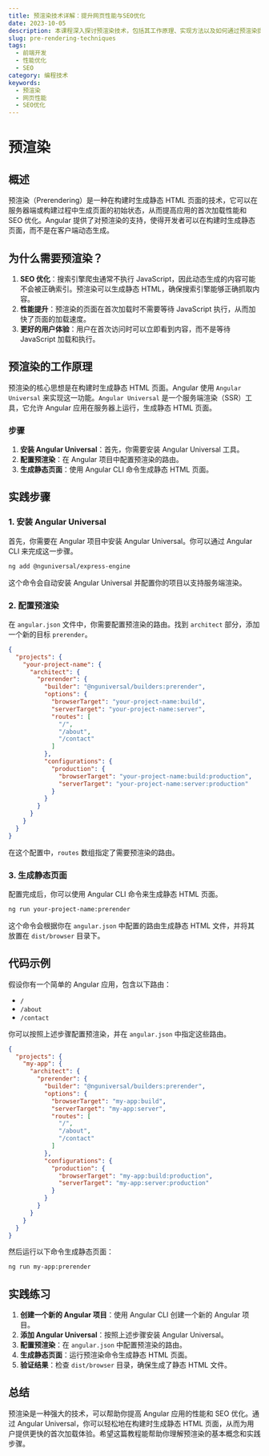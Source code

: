 ```yaml
---
title: 预渲染技术详解：提升网页性能与SEO优化
date: 2023-10-05
description: 本课程深入探讨预渲染技术，包括其工作原理、实现方法以及如何通过预渲染提升网页性能和SEO效果。
slug: pre-rendering-techniques
tags:
  - 前端开发
  - 性能优化
  - SEO
category: 编程技术
keywords:
  - 预渲染
  - 网页性能
  - SEO优化
---
```


# 预渲染

## 概述

预渲染（Prerendering）是一种在构建时生成静态 HTML 页面的技术，它可以在服务器端或构建过程中生成页面的初始状态，从而提高应用的首次加载性能和 SEO 优化。Angular 提供了对预渲染的支持，使得开发者可以在构建时生成静态页面，而不是在客户端动态生成。

## 为什么需要预渲染？

1. **SEO 优化**：搜索引擎爬虫通常不执行 JavaScript，因此动态生成的内容可能不会被正确索引。预渲染可以生成静态 HTML，确保搜索引擎能够正确抓取内容。
2. **性能提升**：预渲染的页面在首次加载时不需要等待 JavaScript 执行，从而加快了页面的加载速度。
3. **更好的用户体验**：用户在首次访问时可以立即看到内容，而不是等待 JavaScript 加载和执行。

## 预渲染的工作原理

预渲染的核心思想是在构建时生成静态 HTML 页面。Angular 使用 `Angular Universal` 来实现这一功能。`Angular Universal` 是一个服务端渲染（SSR）工具，它允许 Angular 应用在服务器上运行，生成静态 HTML 页面。

### 步骤

1. **安装 Angular Universal**：首先，你需要安装 Angular Universal 工具。
2. **配置预渲染**：在 Angular 项目中配置预渲染的路由。
3. **生成静态页面**：使用 Angular CLI 命令生成静态 HTML 页面。

## 实践步骤

### 1. 安装 Angular Universal

首先，你需要在 Angular 项目中安装 Angular Universal。你可以通过 Angular CLI 来完成这一步骤。

```bash
ng add @nguniversal/express-engine
```

这个命令会自动安装 Angular Universal 并配置你的项目以支持服务端渲染。

### 2. 配置预渲染

在 `angular.json` 文件中，你需要配置预渲染的路由。找到 `architect` 部分，添加一个新的目标 `prerender`。

```json
{
  "projects": {
    "your-project-name": {
      "architect": {
        "prerender": {
          "builder": "@nguniversal/builders:prerender",
          "options": {
            "browserTarget": "your-project-name:build",
            "serverTarget": "your-project-name:server",
            "routes": [
              "/",
              "/about",
              "/contact"
            ]
          },
          "configurations": {
            "production": {
              "browserTarget": "your-project-name:build:production",
              "serverTarget": "your-project-name:server:production"
            }
          }
        }
      }
    }
  }
}
```

在这个配置中，`routes` 数组指定了需要预渲染的路由。

### 3. 生成静态页面

配置完成后，你可以使用 Angular CLI 命令来生成静态 HTML 页面。

```bash
ng run your-project-name:prerender
```

这个命令会根据你在 `angular.json` 中配置的路由生成静态 HTML 文件，并将其放置在 `dist/browser` 目录下。

## 代码示例

假设你有一个简单的 Angular 应用，包含以下路由：

- `/`
- `/about`
- `/contact`

你可以按照上述步骤配置预渲染，并在 `angular.json` 中指定这些路由。

```json
{
  "projects": {
    "my-app": {
      "architect": {
        "prerender": {
          "builder": "@nguniversal/builders:prerender",
          "options": {
            "browserTarget": "my-app:build",
            "serverTarget": "my-app:server",
            "routes": [
              "/",
              "/about",
              "/contact"
            ]
          },
          "configurations": {
            "production": {
              "browserTarget": "my-app:build:production",
              "serverTarget": "my-app:server:production"
            }
          }
        }
      }
    }
  }
}
```

然后运行以下命令生成静态页面：

```bash
ng run my-app:prerender
```

## 实践练习

1. **创建一个新的 Angular 项目**：使用 Angular CLI 创建一个新的 Angular 项目。
2. **添加 Angular Universal**：按照上述步骤安装 Angular Universal。
3. **配置预渲染**：在 `angular.json` 中配置预渲染的路由。
4. **生成静态页面**：运行预渲染命令生成静态 HTML 页面。
5. **验证结果**：检查 `dist/browser` 目录，确保生成了静态 HTML 文件。

## 总结

预渲染是一种强大的技术，可以帮助你提高 Angular 应用的性能和 SEO 优化。通过 Angular Universal，你可以轻松地在构建时生成静态 HTML 页面，从而为用户提供更快的首次加载体验。希望这篇教程能帮助你理解预渲染的基本概念和实践步骤。